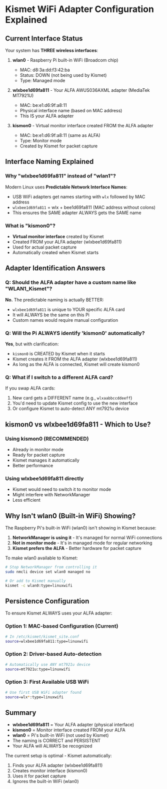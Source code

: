 # Kismet WiFi Adapter Configuration Explained

## Current Interface Status

Your system has **THREE wireless interfaces**:

1. **wlan0** - Raspberry Pi built-in WiFi (Broadcom chip)
    - MAC: d8:3a:dd:f3:42:ba
    - Status: DOWN (not being used by Kismet)
    - Type: Managed mode

2. **wlxbee1d69fa811** - Your ALFA AWUS036AXML adapter (MediaTek MT7921U)
    - MAC: be:e1:d6:9f:a8:11
    - Physical interface name (based on MAC address)
    - This IS your ALFA adapter

3. **kismon0** - Virtual monitor interface created FROM the ALFA adapter
    - MAC: be:e1:d6:9f:a8:11 (same as ALFA)
    - Type: Monitor mode
    - Created by Kismet for packet capture

## Interface Naming Explained

### Why "wlxbee1d69fa811" instead of "wlan1"?

Modern Linux uses **Predictable Network Interface Names**:

- USB WiFi adapters get names starting with `wlx` followed by MAC address
- `wlxbee1d69fa811` = wlx + bee1d69fa811 (MAC address without colons)
- This ensures the SAME adapter ALWAYS gets the SAME name

### What is "kismon0"?

- **Virtual monitor interface** created by Kismet
- Created FROM your ALFA adapter (wlxbee1d69fa811)
- Used for actual packet capture
- Automatically created when Kismet starts

## Adapter Identification Answers

### Q: Should the ALFA adapter have a custom name like "WLAN1_Kismet"?

**No.** The predictable naming is actually BETTER:

- `wlxbee1d69fa811` is unique to YOUR specific ALFA card
- It will ALWAYS be the same on this Pi
- Custom names would require manual configuration

### Q: Will the Pi ALWAYS identify 'kismon0' automatically?

**Yes**, but with clarification:

- `kismon0` is CREATED by Kismet when it starts
- Kismet creates it FROM the ALFA adapter (wlxbee1d69fa811)
- As long as the ALFA is connected, Kismet will create kismon0

### Q: What if I switch to a different ALFA card?

If you swap ALFA cards:

1. New card gets a DIFFERENT name (e.g., `wlxaabbccddeeff`)
2. You'd need to update Kismet config to use the new interface
3. Or configure Kismet to auto-detect ANY mt7921u device

## kismon0 vs wlxbee1d69fa811 - Which to Use?

### Using kismon0 (RECOMMENDED)

- Already in monitor mode
- Ready for packet capture
- Kismet manages it automatically
- Better performance

### Using wlxbee1d69fa811 directly

- Kismet would need to switch it to monitor mode
- Might interfere with NetworkManager
- Less efficient

## Why Isn't wlan0 (Built-in WiFi) Showing?

The Raspberry Pi's built-in WiFi (wlan0) isn't showing in Kismet because:

1. **NetworkManager is using it** - It's managed for normal WiFi connections
2. **Not in monitor mode** - It's in managed mode for regular networking
3. **Kismet prefers the ALFA** - Better hardware for packet capture

To make wlan0 available to Kismet:

```bash
# Stop NetworkManager from controlling it
sudo nmcli device set wlan0 managed no

# Or add to Kismet manually
kismet -c wlan0:type=linuxwifi
```

## Persistence Configuration

To ensure Kismet ALWAYS uses your ALFA adapter:

### Option 1: MAC-based Configuration (Current)

```bash
# In /etc/kismet/kismet_site.conf
source=wlxbee1d69fa811:type=linuxwifi
```

### Option 2: Driver-based Auto-detection

```bash
# Automatically use ANY mt7921u device
source=mt7921u:type=linuxwifi
```

### Option 3: First Available USB WiFi

```bash
# Use first USB WiFi adapter found
source=wlx*:type=linuxwifi
```

## Summary

- **wlxbee1d69fa811** = Your ALFA adapter (physical interface)
- **kismon0** = Monitor interface created FROM your ALFA
- **wlan0** = Pi's built-in WiFi (not used by Kismet)
- The naming is CORRECT and PERSISTENT
- Your ALFA will ALWAYS be recognized

The current setup is optimal - Kismet automatically:

1. Finds your ALFA adapter (wlxbee1d69fa811)
2. Creates monitor interface (kismon0)
3. Uses it for packet capture
4. Ignores the built-in WiFi (wlan0)
